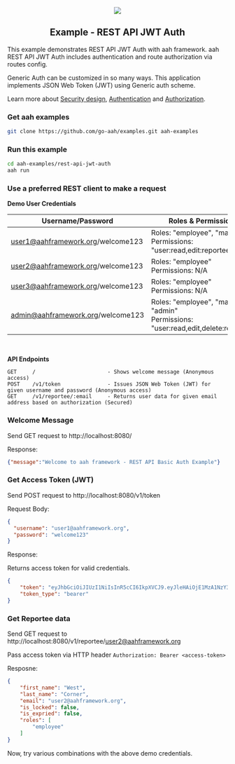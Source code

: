<p align="center">
  <img src="https://cdn.aahframework.org/assets/img/aah-logo-64x64.png" />
  <h2 align="center">Example - REST API JWT Auth</h2>
</p>

This example demonstrates REST API JWT Auth with aah framework. aah REST API JWT Auth includes authentication and route authorization via routes config.

Generic Auth can be customized in so many ways. This application implements JSON Web Token (JWT) using Generic auth scheme.

Learn more about [Security design](https://docs.aahframework.org/security-design.html), [Authentication](https://docs.aahframework.org/authentication.html) and [Authorization](https://docs.aahframework.org/authorization.html).

### Get aah examples

```bash
git clone https://github.com/go-aah/examples.git aah-examples
```

### Run this example

```bash
cd aah-examples/rest-api-jwt-auth
aah run
```

### Use a preferred REST client to make a request

**Demo User Credentials**

Username/Password | Roles & Permissions | IsLocked
----------------- | ------------------- | --------
user1@aahframework.org/welcome123 | Roles: "employee", "manager" <br> Permissions: "user:read,edit:reportee" | No
user2@aahframework.org/welcome123 | Roles: "employee" <br> Permissions: N/A | No
user3@aahframework.org/welcome123 | Roles: "employee" <br> Permissions: N/A | Yes
admin@aahframework.org/welcome123 | Roles: "employee", "manager", "admin" <br> Permissions: "user:read,edit,delete:reportee" | No

<br>

**API Endpoints**

```
GET     /                       - Shows welcome message (Anonymous access)
POST    /v1/token               - Issues JSON Web Token (JWT) for given username and password (Anonymous access)
GET     /v1/reportee/:email     - Returns user data for given email address based on authorization (Secured)
```

### Welcome Message

Send GET request to http://localhost:8080/

Response:

```json
{"message":"Welcome to aah framework - REST API Basic Auth Example"}
```

### Get Access Token (JWT)

Send POST request to http://localhost:8080/v1/token

Request Body:

```json
{
  "username": "user1@aahframework.org",
  "password": "welcome123"
}
```

Response:

Returns access token for valid credentials.

```json
{
    "token": "eyJhbGciOiJIUzI1NiIsInR5cCI6IkpXVCJ9.eyJleHAiOjE1MzA1NzY3MzcsInVzZXJuYW1lIjoidXNlcjFAYWFoZnJhbWV3b3JrLm9yZyJ9.944bfZpGY8I4ktJzKPA6pJFjhIW53upQBlVT7xSJwPA",
    "token_type": "bearer"
}
```

### Get Reportee data

Send GET request to http://localhost:8080/v1/reportee/user2@aahframework.org

Pass access token via HTTP header `Authorization: Bearer <access-token>`

Resposne:

```json
{
    "first_name": "West",
    "last_name": "Corner",
    "email": "user2@aahframework.org",
    "is_locked": false,
    "is_expried": false,
    "roles": [
        "employee"
    ]
}
```

Now, try various combinations with the above demo credentials.
